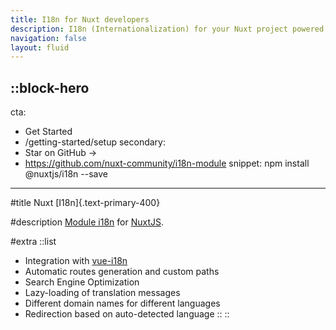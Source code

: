 ```yaml
---
title: I18n for Nuxt developers
description: I18n (Internationalization) for your Nuxt project powered by Vue I18n
navigation: false
layout: fluid
---
```


::block-hero
---
cta:
  - Get Started
  - /getting-started/setup
secondary:
  - Star on GitHub →
  - https://github.com/nuxt-community/i18n-module
snippet: npm install @nuxtjs/i18n --save
---

#title
Nuxt [I18n]{.text-primary-400}

#description
[Module i18n](https://github.com/nuxt-community/i18n-module) for [NuxtJS](https://nuxtjs.org).

#extra
  ::list
  - Integration with [vue-i18n](https://vue-i18n.intlify.dev/)
  - Automatic routes generation and custom paths
  - Search Engine Optimization
  - Lazy-loading of translation messages
  - Different domain names for different languages
  - Redirection based on auto-detected language
  ::
::
